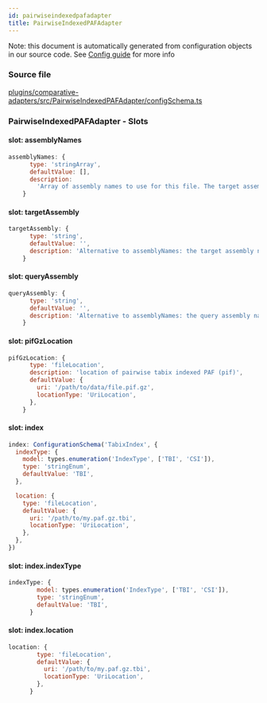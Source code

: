 ```yaml
---
id: pairwiseindexedpafadapter
title: PairwiseIndexedPAFAdapter
---
```


Note: this document is automatically generated from configuration objects in our
source code. See [Config guide](/docs/config_guide) for more info

### Source file

[plugins/comparative-adapters/src/PairwiseIndexedPAFAdapter/configSchema.ts](https://github.com/GMOD/jbrowse-components/blob/main/plugins/comparative-adapters/src/PairwiseIndexedPAFAdapter/configSchema.ts)

### PairwiseIndexedPAFAdapter - Slots

#### slot: assemblyNames

```js
assemblyNames: {
      type: 'stringArray',
      defaultValue: [],
      description:
        'Array of assembly names to use for this file. The target assembly name is the first value in the array, query assembly name is the second',
    }
```

#### slot: targetAssembly

```js
targetAssembly: {
      type: 'string',
      defaultValue: '',
      description: 'Alternative to assemblyNames: the target assembly name',
    }
```

#### slot: queryAssembly

```js
queryAssembly: {
      type: 'string',
      defaultValue: '',
      description: 'Alternative to assemblyNames: the query assembly name',
    }
```

#### slot: pifGzLocation

```js
pifGzLocation: {
      type: 'fileLocation',
      description: 'location of pairwise tabix indexed PAF (pif)',
      defaultValue: {
        uri: '/path/to/data/file.pif.gz',
        locationType: 'UriLocation',
      },
    }
```

#### slot: index

```js
index: ConfigurationSchema('TabixIndex', {
  indexType: {
    model: types.enumeration('IndexType', ['TBI', 'CSI']),
    type: 'stringEnum',
    defaultValue: 'TBI',
  },

  location: {
    type: 'fileLocation',
    defaultValue: {
      uri: '/path/to/my.paf.gz.tbi',
      locationType: 'UriLocation',
    },
  },
})
```

#### slot: index.indexType

```js
indexType: {
        model: types.enumeration('IndexType', ['TBI', 'CSI']),
        type: 'stringEnum',
        defaultValue: 'TBI',
      }
```

#### slot: index.location

```js
location: {
        type: 'fileLocation',
        defaultValue: {
          uri: '/path/to/my.paf.gz.tbi',
          locationType: 'UriLocation',
        },
      }
```
